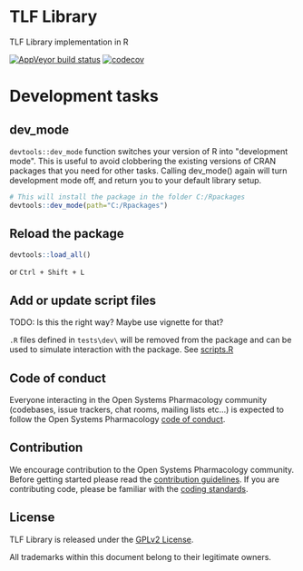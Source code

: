 # TLF Library

TLF Library implementation in R

<!-- badges: start -->

[![AppVeyor build status](https://ci.appveyor.com/api/projects/status/github/Open-Systems-Pharmacology/TLF-Library?branch=develop&svg=true)](https://ci.appveyor.com/project/Open-Systems-Pharmacology/TLF-Library)
[![codecov](https://codecov.io/gh/Open-Systems-Pharmacology/TLF-Library/branch/develop/graph/badge.svg)](https://codecov.io/gh/Open-Systems-Pharmacology/TLF-Library)

<!-- badges: end -->

# Development tasks

## dev_mode

`devtools::dev_mode` function switches your version of R into "development mode". This is useful to avoid clobbering the existing versions of CRAN packages that you need for other tasks. Calling dev_mode() again will turn development mode off, and return you to your default library setup.

```R
# This will install the package in the folder C:/Rpackages
devtools::dev_mode(path="C:/Rpackages")
```

## Reload the package

```R
devtools::load_all()
```

or `Ctrl + Shift + L`

## Add or update script files

TODO: Is this the right way? Maybe use vignette for that?

`.R` files defined in `tests\dev\` will be removed from the package and can be used to simulate interaction with the package. See [scripts.R](tests/dev/scripts.R)

## Code of conduct

Everyone interacting in the Open Systems Pharmacology community (codebases, issue trackers, chat rooms, mailing lists etc...) is expected to follow the Open Systems Pharmacology [code of conduct](https://github.com/Open-Systems-Pharmacology/Suite/blob/master/CODE_OF_CONDUCT.md).

## Contribution

We encourage contribution to the Open Systems Pharmacology community. Before getting started please read the [contribution guidelines](https://github.com/Open-Systems-Pharmacology/Suite/blob/master/CONTRIBUTING.md). If you are contributing code, please be familiar with the [coding standards](https://github.com/Open-Systems-Pharmacology/Suite/blob/master/CODING_STANDARDS_R.md).

## License

TLF Library is released under the [GPLv2 License](LICENSE).

All trademarks within this document belong to their legitimate owners.
